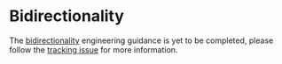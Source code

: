 <!--docs:
title: "Bidirectionality"
layout: detail
section: components
excerpt: "Support and engineering guidance for bidirectional text."
iconId: themes
path: /catalog/theming/bidirectionality/
api_doc_root: true
-->

# Bidirectionality

The [bidirectionality](https://material.io/go/design-bidirectionality) engineering guidance is yet to be completed, please follow the [tracking issue](https://www.pivotaltracker.com/story/show/157329301) for more information.


